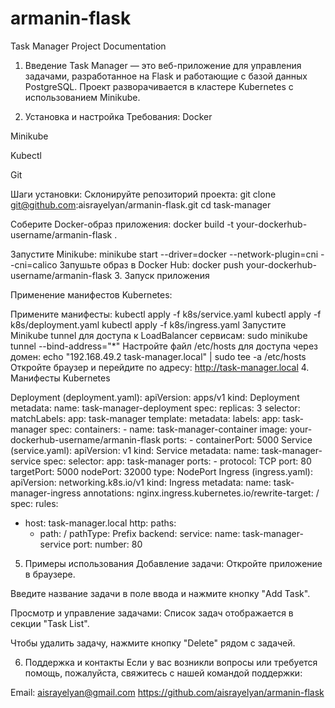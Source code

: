 # armanin-flask
Task Manager Project Documentation

1. Введение
Task Manager — это веб-приложение для управления задачами, разработанное на Flask и работающие с базой данных PostgreSQL. Проект разворачивается в кластере Kubernetes с использованием Minikube.

2. Установка и настройка
Требования:
Docker

Minikube

Kubectl

Git

Шаги установки:
Склонируйте репозиторий проекта:
git clone git@github.com:aisrayelyan/armanin-flask.git
cd task-manager

Соберите Docker-образ приложения:
docker build -t your-dockerhub-username/armanin-flask .

Запустите Minikube:
minikube start --driver=docker --network-plugin=cni --cni=calico
Запушьте образ в Docker Hub:
docker push your-dockerhub-username/armanin-flask
3. Запуск приложения

Применение манифестов Kubernetes:

Примените манифесты:
kubectl apply -f k8s/service.yaml
kubectl apply -f k8s/deployment.yaml
kubectl apply -f k8s/ingress.yaml
Запустите Minikube tunnel для доступа к LoadBalancer сервисам:
sudo minikube tunnel --bind-address="*"
Настройте файл /etc/hosts для доступа через домен:
echo "192.168.49.2 task-manager.local" | sudo tee -a /etc/hosts
Откройте браузер и перейдите по адресу:
http://task-manager.local
4. Манифесты Kubernetes

Deployment (deployment.yaml):
apiVersion: apps/v1
kind: Deployment
metadata:
  name: task-manager-deployment
spec:
  replicas: 3
  selector:
    matchLabels:
      app: task-manager
  template:
    metadata:
      labels:
        app: task-manager
    spec:
      containers:
        - name: task-manager-container
          image: your-dockerhub-username/armanin-flask
          ports:
            - containerPort: 5000
Service (service.yaml):
apiVersion: v1
kind: Service
metadata:
  name: task-manager-service
spec:
  selector:
    app: task-manager
  ports:
    - protocol: TCP
      port: 80
      targetPort: 5000
      nodePort: 32000
  type: NodePort
Ingress (ingress.yaml):
apiVersion: networking.k8s.io/v1
kind: Ingress
metadata:
  name: task-manager-ingress
  annotations:
    nginx.ingress.kubernetes.io/rewrite-target: /
spec:
  rules:
  - host: task-manager.local
    http:
      paths:
      - path: /
        pathType: Prefix
        backend:
          service:
            name: task-manager-service
            port:
              number: 80
5. Примеры использования
Добавление задачи:
Откройте приложение в браузере.

Введите название задачи в поле ввода и нажмите кнопку "Add Task".

Просмотр и управление задачами:
Список задач отображается в секции "Task List".

Чтобы удалить задачу, нажмите кнопку "Delete" рядом с задачей.

6. Поддержка и контакты
Если у вас возникли вопросы или требуется помощь, пожалуйста, свяжитесь с нашей командой поддержки:

Email: aisrayelyan@gmail.com
https://github.com/aisrayelyan/armanin-flask
